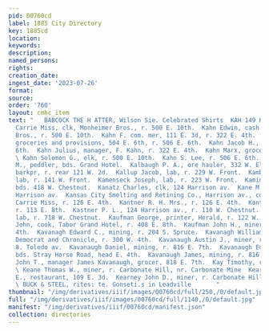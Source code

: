 ```yaml
---
pid: 00760cd
label: 1885 City Directory
key: 1885cd
location: 
keywords: 
description: 
named_persons: 
rights: 
creation_date: 
ingest_date: '2023-07-26'
format: 
source: 
order: '760'
layout: cmhc_item
text: "   BABCOCK THE H ATTER, Wilson Sie. Celebrated Shirts  KAH 149 KEA     Kahn
  Carrie Miss, clk, Monheimer Bros., r. 500 E. 10th.  Kahn Edwin, cash boy, Monheimer
  Bros., r. 500 E. 10th.  Kahn F. com. mer, 111 E. 3d, r. 322 E. 4th.  KAHN ISAAC,
  groceries and provisions, 504 E. 6th, r. 506 E. 6th.  Kahn Jacob H., clk, 506 E.
  6th.  Kahn Julius, manager, F. Kahn, r. 322 E. 4th.  Kahn Marx, grocer, 500 E. 10th.
  \ Kahn Solomon G., elk, r. 500 E. 10th.  Kahn S. Lee, r. 506 E. 6th.  Kahnheimer
  M., peddler, bds. Grand Hotel.  Kalbaugh P. A., ore hauler, 332 W. Elm.  Kalla William,
  barkpr, r. rear 121 W. 2d.  Kallup Jacob, lab, r. 229 W. Front.  Kambic Stephen,
  lab, r. 141 W. Front.  Kamenseck Joseph, lab, r. 223 W. Front.  Kaminoph Paul, lab,
  bds. 418 W. Chestnut.  Kanatz Charles, clk, 124 Harrison av.  Kane M. A. Mrs., r.124
  Harrison av.  Kansas City Smelting and Retining Co., Harrison av., cor. Elm.  Kantner
  Carrie Miss, r. 126 E. 4th.  Kantner R. H. Mrs., r. 126 E. 4th.  Kantzler Herman,
  r. 113 E. 8th.  Kastner P. L., 124 Harrison av., r. 110 W. Chestnut.  Kastner Fred,
  lab, r. 718 W. Chestnut.  Kaufman George, printer, Herald, r. 122 W. 2d.  Kaufman
  John, cook, Tabor Grand Hotel, r. 408 E. 8th.  Kaufman John H., miner, r. 136 E.
  4th.  Kavanagh Edward C., mining, r. 204 S. Spruce.  Kavanagh William F., collector,
  Democrat and Chronicle, r. 300 W. 4th.  Kavanaugh Austin J., miner, r. rear 150
  8. Toledo av.  Kavanaugh Daniel, mining, r. 816 E. 7th.  Kavanaugh Edward, miner,
  bds. Stray Horse Road, head E. 4th.  Kavanaugh James, mining, r. 816 E. 7th.  Kavanaugh
  John T., manager James Kavanaugh, grocer, 818 E. 7th.  Kay Timothy, r. 122 E. 10th.-
  \ Keane Thomas W., miner, r. Carbonate Hill, nr. Carbonate Mine  Kearney Gideon
  E., restaurant, 109 E. 3d.  Kearney John D., miner, r. Carbonate Hill, above Reservoir.
  \ BUCK & STEEL, rites: te. Gonseti.s in Leadville       "
thumbnail: "/img/derivatives/iiif/images/00760cd/full/250,/0/default.jpg"
full: "/img/derivatives/iiif/images/00760cd/full/1140,/0/default.jpg"
manifest: "/img/derivatives/iiif/00760cd/manifest.json"
collection: directories
---
```

